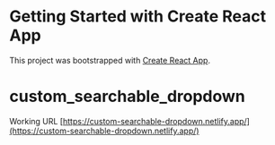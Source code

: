 # Getting Started with Create React App

This project was bootstrapped with [Create React App](https://github.com/facebook/create-react-app).


# custom_searchable_dropdown

Working URL [https://custom-searchable-dropdown.netlify.app/](https://custom-searchable-dropdown.netlify.app/)

